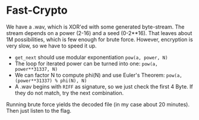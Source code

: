 # Fast-Crypto

We have a .wav, which is XOR'ed with some generated byte-stream.
The stream depends on a power (2-16) and a seed (0-2**16). 
That leaves about 1M possibilities, which is few enough for brute force.
However, encryption is very slow, so we have to speed it up.

* `get_next` should use modular exponentiation `pow(a, power, N)`
* The loop for iterated power can be turned into one: `pow(a, power**31337, N)`
* We can factor N to compute phi(N) and use Euler's Theorem: `pow(a, (power**31337) % phi(N), N)`
* A .wav begins with `RIFF` as signature, so we just check the first 4 Byte. If they do not match, try the next combination.

Running brute force yields the decoded file (in my case about 20 minutes).
Then just listen to the flag.
